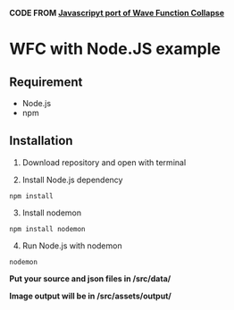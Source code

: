 **CODE FROM [Javascripyt port of Wave Function Collapse](https://github.com/kchapelier/wavefunctioncollapse)**

# WFC with Node.JS example

## Requirement

-   Node.js
-   npm

## Installation

1. Download repository and open with terminal

2) Install Node.js dependency

```
npm install
```

3. Install nodemon

```
npm install nodemon
```

4. Run Node.js with nodemon

```
nodemon
```

**Put your source and json files in /src/data/**

**Image output will be in /src/assets/output/**
